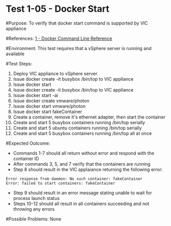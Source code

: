 Test 1-05 - Docker Start
=======

#Purpose:
To verify that docker start command is supported by VIC appliance

#References:
[1 - Docker Command Line Reference](https://docs.docker.com/engine/reference/commandline/start/)

#Environment:
This test requires that a vSphere server is running and available

#Test Steps:
1. Deploy VIC appliance to vSphere server
2. Issue docker create -it busybox /bin/top to VIC appliance
3. Issue docker start <containerID>
4. Issue docker create -it busybox /bin/top to VIC appliance
5. Issue docker start -ai <containerID>
6. Issue docker create vmware/photon
7. Issue docker start vmware/photon <containerID>
8. Issue docker start fakeContainer
9. Create a container, remove it's ethernet adapter, then start the container 
10. Create and start 5 busybox containers running /bin/top serially
11. Create and start 5 ubuntu containers running /bin/top serially
12. Create and start 5 busybox containers running /bin/top all at once

#Expected Outcome:
* Commands 1-7 should all return without error and respond with the container ID
* After commands 3, 5, and 7 verify that the containers are running
* Step 8 should result in the VIC applaiance returning the following error:
```
Error response from daemon: No such container: fakeContainer
Error: failed to start containers: fakeContainer
```
* Step 9 should result in an error message stating unable to wait for process launch status
* Steps 10-12 should all result in all containers succeeding and not throwing any errors

#Possible Problems:
None

